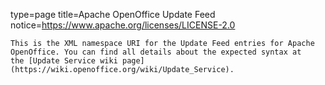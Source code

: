 type=page
title=Apache OpenOffice Update Feed
notice=https://www.apache.org/licenses/LICENSE-2.0
~~~~~~
This is the XML namespace URI for the Update Feed entries for Apache
OpenOffice. You can find all details about the expected syntax at
the [Update Service wiki page](https://wiki.openoffice.org/wiki/Update_Service).
